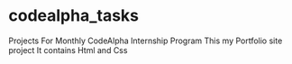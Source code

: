# codealpha_tasks
Projects For Monthly CodeAlpha Internship Program
This my Portfolio site project
It contains Html and Css
